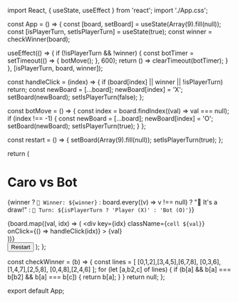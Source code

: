 import React, { useState, useEffect } from 'react';
import './App.css';

const App = () => {
  const [board, setBoard] = useState(Array(9).fill(null));
  const [isPlayerTurn, setIsPlayerTurn] = useState(true);
  const winner = checkWinner(board);

  useEffect(() => {
    if (!isPlayerTurn && !winner) {
      const botTimer = setTimeout(() => {
        botMove();
      }, 600);
      return () => clearTimeout(botTimer);
    }
  }, [isPlayerTurn, board, winner]);

  const handleClick = (index) => {
    if (board[index] || winner || !isPlayerTurn) return;
    const newBoard = [...board];
    newBoard[index] = 'X';
    setBoard(newBoard);
    setIsPlayerTurn(false);
  };

  const botMove = () => {
    const index = board.findIndex((val) => val === null);
    if (index !== -1) {
      const newBoard = [...board];
      newBoard[index] = 'O';
      setBoard(newBoard);
      setIsPlayerTurn(true);
    }
  };

  const restart = () => {
    setBoard(Array(9).fill(null));
    setIsPlayerTurn(true);
  };

  return (
    <div className="app">
      <h1>Caro vs Bot</h1>
      <p className="status">
        {winner
          ? `🎉 Winner: ${winner}`
          : board.every((v) => v !== null)
          ? "🤝 It's a draw!"
          : `🔄 Turn: ${isPlayerTurn ? 'Player (X)' : 'Bot (O)'}`}
      </p>
      <div className="board">
        {board.map((val, idx) => (
          <div
            key={idx}
            className={`cell ${val}`}
            onClick={() => handleClick(idx)}
          >
            {val}
          </div>
        ))}
      </div>
      <button onClick={restart} className="btn">Restart</button>
    </div>
  );
};

const checkWinner = (b) => {
  const lines = [
    [0,1,2],[3,4,5],[6,7,8],
    [0,3,6],[1,4,7],[2,5,8],
    [0,4,8],[2,4,6]
  ];
  for (let [a,b2,c] of lines) {
    if (b[a] && b[a] === b[b2] && b[a] === b[c]) {
      return b[a];
    }
  }
  return null;
};

export default App;
